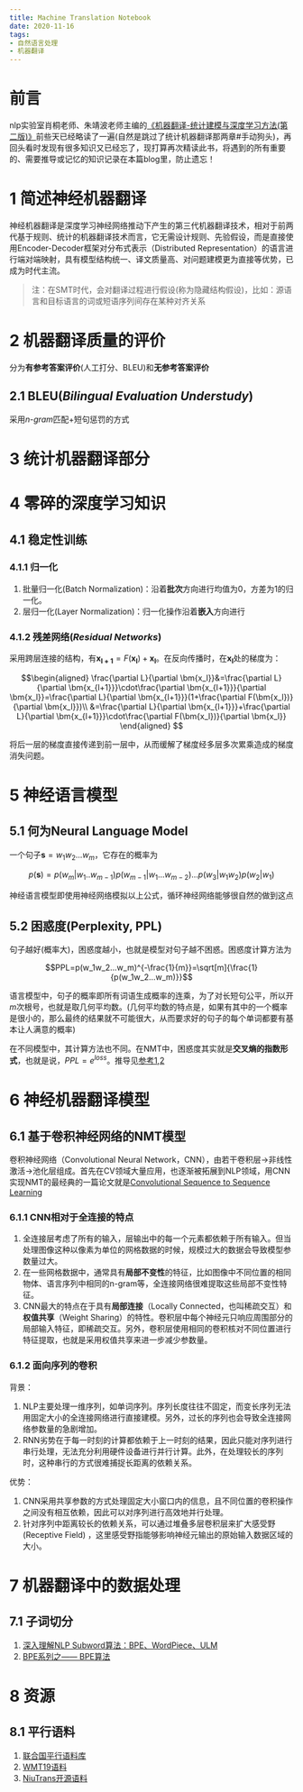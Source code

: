 ```yaml
---
title: Machine Translation Notebook 
date: 2020-11-16
tags:
- 自然语言处理
- 机器翻译
---
```


# 前言
nlp实验室肖桐老师、朱靖波老师主编的[《机器翻译-统计建模与深度学习方法(第二版)》](https://opensource.niutrans.com/mtbook/index.html)前些天已经略读了一遍(自然是跳过了统计机器翻译那两章#手动狗头)，再回头看时发现有很多知识又已经忘了，现打算再次精读此书，将遇到的所有重要的、需要推导或记忆的知识记录在本篇blog里，防止遗忘！

# 1 简述神经机器翻译
神经机器翻译是深度学习神经网络推动下产生的第三代机器翻译技术，相对于前两代基于规则、统计的机器翻译技术而言，它无需设计规则、先验假设，而是直接使用Encoder-Decoder框架对分布式表示（Distributed Representation）的语言进行端对端映射，具有模型结构统一、译文质量高、对问题建模更为直接等优势，已成为时代主流。

>注：在SMT时代，会对翻译过程进行假设(称为隐藏结构假设)，比如：源语言和目标语言的词或短语序列间存在某种对齐关系

# 2 机器翻译质量的评价
分为**有参考答案评价**(人工打分、BLEU)和**无参考答案评价**
## 2.1 BLEU(*Bilingual Evaluation Understudy*)

采用$n$-$gram$匹配+短句惩罚的方式

# 3 统计机器翻译部分

# 4 零碎的深度学习知识
## 4.1 稳定性训练
### 4.1.1 归一化
1. 批量归一化(Batch Normalization)：沿着**批次**方向进行均值为0，方差为1的归一化。
2. 层归一化(Layer Normalization)：归一化操作沿着**嵌入**方向进行

### 4.1.2 残差网络(*Residual Networks*)
采用跨层连接的结构，有$\bm{x_{l+1}}=F(\bm{x_l})+\bm{x_l}$。在反向传播时，在$\bm{x_l}$处的梯度为：

$$\begin{aligned}
    \frac{\partial L}{\partial \bm{x_l}}&=\frac{\partial L}{\partial \bm{x_{l+1}}}\cdot\frac{\partial \bm{x_{l+1}}}{\partial \bm{x_l}}=\frac{\partial L}{\partial \bm{x_{l+1}}}(1+\frac{\partial F(\bm{x_l})}{\partial \bm{x_l}})\\
    &=\frac{\partial L}{\partial \bm{x_{l+1}}}+\frac{\partial L}{\partial \bm{x_{l+1}}}\cdot\frac{\partial F(\bm{x_l})}{\partial \bm{x_l}}
\end{aligned}
$$

将后一层的梯度直接传递到前一层中，从而缓解了梯度经多层多次累乘造成的梯度消失问题。

# 5 神经语言模型
## 5.1 何为Neural Language Model
一个句子$\bm{s}=w_1w_2...w_m$，它存在的概率为

$$p(\bm{s})=p(w_m|w_1..w_{m-1})p(w_{m-1}|w_1...w_{m-2})...p(w_3|w_1w_2)p(w_2|w_1)$$

神经语言模型即使用神经网络模拟以上公式，循环神经网络能够很自然的做到这点

## 5.2 困惑度(Perplexity, PPL)
句子越好(概率大)，困惑度越小，也就是模型对句子越不困惑。困惑度计算方法为

$$PPL=p(w_1w_2...w_m)^{-\frac{1}{m}}=\sqrt[m]{\frac{1}{p(w_1w_2...w_m)}}$$

语言模型中，句子的概率即所有词语生成概率的连乘，为了对长短句公平，所以开$m$次根号，也就是取几何平均数。(几何平均数的特点是，如果有其中的一个概率是很小的，那么最终的结果就不可能很大，从而要求好的句子的每个单词都要有基本让人满意的概率)

在不同模型中，其计算方法也不同。在NMT中，困惑度其实就是**交叉熵的指数形式**，也就是说，$PPL=e^{loss}$。推导见[参考1](https://zhuanlan.zhihu.com/p/114432097),[2](https://www.zhihu.com/question/58482430)

# 6 神经机器翻译模型
## 6.1 基于卷积神经网络的NMT模型
卷积神经网络（Convolutional Neural Network，CNN），由若干卷积层->非线性激活->池化层组成。首先在CV领域大量应用，也逐渐被拓展到NLP领域，用CNN实现NMT的最经典的一篇论文就是[Convolutional Sequence to Sequence Learning](https://arxiv.org/abs/1705.03122)

### 6.1.1 CNN相对于全连接的特点
1. 全连接层考虑了所有的输入，层输出中的每一个元素都依赖于所有输入。但当处理图像这种以像素为单位的网格数据的时候，规模过大的数据会导致模型参数量过大。
2. 在一些网格数据中，通常具有**局部不变性**的特征，比如图像中不同位置的相同物体、语言序列中相同的n-gram等，全连接网络很难提取这些局部不变性特征。
3. CNN最大的特点在于具有**局部连接**（Locally Connected，也叫稀疏交互）和**权值共享**（Weight Sharing）的特性。卷积层中每个神经元只响应周围部分的局部输入特征，即稀疏交互。另外，卷积层使用相同的卷积核对不同位置进行特征提取，也就是采用权值共享来进一步减少参数量。

### 6.1.2 面向序列的卷积
背景：
1. NLP主要处理一维序列，如单词序列。序列长度往往不固定，而变长序列无法用固定大小的全连接网络进行直接建模。另外，过长的序列也会导致全连接网络参数量的急剧增加。
2. RNN劣势在于每一时刻的计算都依赖于上一时刻的结果，因此只能对序列进行串行处理，无法充分利用硬件设备进行并行计算。此外，在处理较长的序列时，这种串行的方式很难捕捉长距离的依赖关系。

优势：
1. CNN采用共享参数的方式处理固定大小窗口内的信息，且不同位置的卷积操作之间没有相互依赖，因此可以对序列进行高效地并行处理。
2. 针对序列中距离较长的依赖关系，可以通过堆叠多层卷积层来扩大感受野 (Receptive Field) ，这里感受野指能够影响神经元输出的原始输入数据区域的大小。

# 7 机器翻译中的数据处理
## 7.1 子词切分
1. [深入理解NLP Subword算法：BPE、WordPiece、ULM](https://zhuanlan.zhihu.com/p/86965595)
2. [BPE系列之—— BPE算法](https://blog.csdn.net/qq_40240102/article/details/101843196)

# 8 资源
## 8.1 平行语料
1. [联合国平行语料库](https://conferences.unite.un.org/UNCORPUS/zh)
2. [WMT19语料](http://www.statmt.org/wmt19/index.html)
3. [NiuTrans开源语料](https://github.com/NiuTrans/NiuTrans.SMT/tree/master/sample-data)
